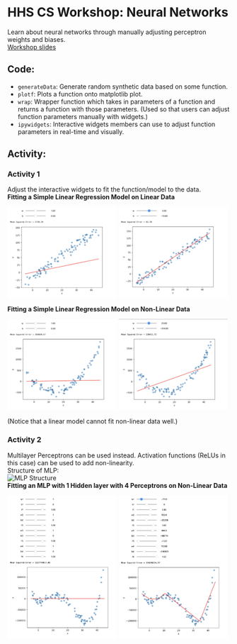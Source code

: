 # HHS CS Workshop: Neural Networks
Learn about neural networks through manually adjusting perceptron weights and biases.  
[Workshop slides](https://github.com/BaroqueObama/hhs-ws-neural-networks-1/blob/main/GM3.pdf)  
## Code:
- `generateData`: Generate random synthetic data based on some function.
- `plotf`: Plots a function onto matplotlib plot.
- `wrap`: Wrapper function which takes in parameters of a function and returns a function with those parameters. (Used so that users can adjust function parameters manually with widgets.)
- `ipywidgets`: Interactive widgets members can use to adjust function parameters in real-time and visually. 
## Activity:
### Activity 1
Adjust the interactive widgets to fit the function/model to the data.  
**Fitting a Simple Linear Regression Model on Linear Data**  
<p float="left">
  <img src="images/linear-before.png" width="49%" />
  <img src="images/linear-after.png" width="49%" />
</p>

**Fitting a Simple Linear Regression Model on Non-Linear Data**  
<p float="left">
  <img src="images/quad-before.png" width="49%" />
  <img src="images/quad-after.png" width="49%" />
</p>

(Notice that a linear model cannot fit non-linear data well.)  
### Activity 2
Multilayer Perceptrons can be used instead. Activation functions (ReLUs in this case) can be used to add non-linearity.  
Structure of MLP:  
![MLP Structure](images/mlp-structure.png)  
**Fitting an MLP with 1 Hidden layer with 4 Perceptrons on Non-Linear Data**  
<p float="left">
  <img src="images/mlp-before.png" width="49%" />
  <img src="images/mlp-after.png" width="49%" />
</p>